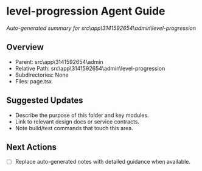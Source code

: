 ﻿# level-progression Agent Guide
*Auto-generated summary for src\app\3141592654\admin\level-progression*

## Overview
- Parent: src\app\3141592654\admin
- Relative Path: src\app\3141592654\admin\level-progression
- Subdirectories: None
- Files: page.tsx

## Suggested Updates
- Describe the purpose of this folder and key modules.
- Link to relevant design docs or service contracts.
- Note build/test commands that touch this area.

## Next Actions
- [ ] Replace auto-generated notes with detailed guidance when available.
